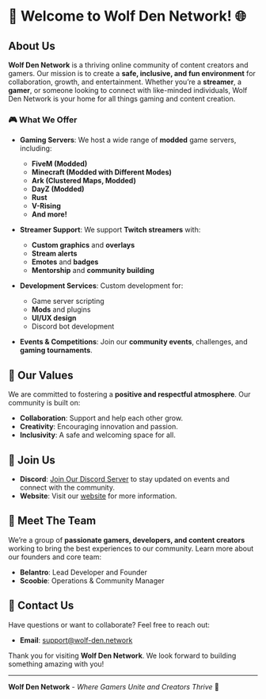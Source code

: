 # 🐺 Welcome to Wolf Den Network! 🌐

## About Us

**Wolf Den Network** is a thriving online community of content creators and gamers. Our mission is to create a **safe, inclusive, and fun environment** for collaboration, growth, and entertainment. Whether you’re a **streamer**, a **gamer**, or someone looking to connect with like-minded individuals, Wolf Den Network is your home for all things gaming and content creation.

### 🎮 What We Offer
- **Gaming Servers**: We host a wide range of **modded** game servers, including:
  - **FiveM (Modded)**
  - **Minecraft (Modded with Different Modes)**
  - **Ark (Clustered Maps, Modded)**
  - **DayZ (Modded)**
  - **Rust**
  - **V-Rising**
  - **And more!**

- **Streamer Support**: We support **Twitch streamers** with:
  - **Custom graphics** and **overlays**
  - **Stream alerts**
  - **Emotes** and **badges**
  - **Mentorship** and **community building**

- **Development Services**: Custom development for:
  - Game server scripting
  - **Mods** and plugins
  - **UI/UX design**
  - Discord bot development

- **Events & Competitions**: Join our **community events**, challenges, and **gaming tournaments**.

## 🌲 Our Values

We are committed to fostering a **positive and respectful atmosphere**. Our community is built on:
- **Collaboration**: Support and help each other grow.
- **Creativity**: Encouraging innovation and passion.
- **Inclusivity**: A safe and welcoming space for all.

## 🚀 Join Us

- **Discord**: [Join Our Discord Server](https://discord.gg/3NVnaQKyW6) to stay updated on events and connect with the community.
- **Website**: Visit our [website](https://www.wolf-den.network) for more information.

## 👤 Meet The Team

We’re a group of **passionate gamers, developers, and content creators** working to bring the best experiences to our community. Learn more about our founders and core team:
- **Belantro**: Lead Developer and Founder
- **Scoobie**: Operations & Community Manager

## 📧 Contact Us

Have questions or want to collaborate? Feel free to reach out:
- **Email**: support@wolf-den.network

Thank you for visiting **Wolf Den Network**. We look forward to building something amazing with you!

---
**Wolf Den Network** - *Where Gamers Unite and Creators Thrive* 🌟

